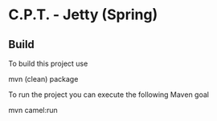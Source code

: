 C.P.T. - Jetty (Spring)
=======================

Build
-----
To build this project use

   mvn (clean) package

To run the project you can execute the following Maven goal

   mvn camel:run
